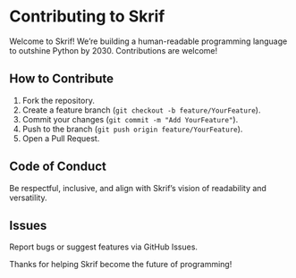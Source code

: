 # Contributing to Skrif

Welcome to Skrif! We’re building a human-readable programming language to outshine Python by 2030. Contributions are welcome!

## How to Contribute
1. Fork the repository.
2. Create a feature branch (`git checkout -b feature/YourFeature`).
3. Commit your changes (`git commit -m "Add YourFeature"`).
4. Push to the branch (`git push origin feature/YourFeature`).
5. Open a Pull Request.

## Code of Conduct
Be respectful, inclusive, and align with Skrif’s vision of readability and versatility.

## Issues
Report bugs or suggest features via GitHub Issues.

Thanks for helping Skrif become the future of programming!
